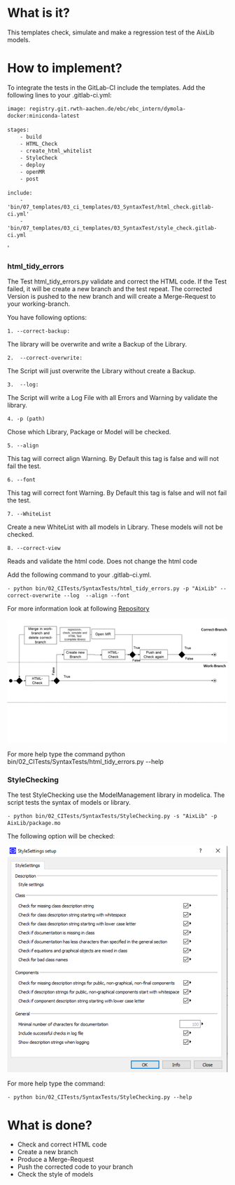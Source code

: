 # What is it?
This templates check, simulate and make a regression test of the AixLib models.

# How to implement?
To integrate the tests in the GitLab-CI  include the templates.
Add the following lines to your .gitlab-ci.yml:

	image: registry.git.rwth-aachen.de/ebc/ebc_intern/dymola-docker:miniconda-latest

	stages:
		- build
		- HTML_Check
		- create_html_whitelist
		- StyleCheck
		- deploy
		- openMR
		- post
		
	include:
		- 'bin/07_templates/03_ci_templates/03_SyntaxTest/html_check.gitlab-ci.yml'  
		- 'bin/07_templates/03_ci_templates/03_SyntaxTest/style_check.gitlab-ci.yml
'	


### html_tidy_errors	

The Test html_tidy_errors.py validate and correct the HTML code. If the Test failed, it will be
create a new branch and the test repeat. The corrected Version is pushed to the new branch and will create a Merge-Request to
your working-branch.   

You have following options:
	
	1. --correct-backup: 

The library will be overwrite and write a Backup of the Library. 

	2.  --correct-overwrite: 
	
The Script will just overwrite the Library without create a Backup.
	
	3.  --log:

The Script will write a Log File with all Errors and Warning by validate the library.
 
    4. -p (path) 
	
Chose which Library, Package or Model will be checked. 

	5. --align

This tag will correct align Warning. By Default this tag is false and will not fail the test.	
	
	6. --font

This tag will correct font Warning. By Default this tag is false and will not fail the test.	

	7. --WhiteList
	
Create a new WhiteList with all models in Library. These models will not be checked.

	8. --correct-view
	
Reads and validate the html code. Does not change the html code

Add the following command to your .gitlab-ci.yml. 

    - python bin/02_CITests/SyntaxTests/html_tidy_errors.py -p "AixLib" --correct-overwrite --log  --align --font


For more information look at following [Repository](https://github.com/RWTH-EBC/HTML-Tidy-Modelica)

![E.ON EBC RWTH Aachen University](../../04_Documentation/Images/HTMLProcess.png)




For more help type the command python bin/02_CITests/SyntaxTests/html_tidy_errors.py --help


### StyleChecking

The test StyleChecking use the ModelManagement library in modelica. The script tests the syntax of models or library.

	- python bin/02_CITests/SyntaxTests/StyleChecking.py -s "AixLib" -p AixLib/package.mo


The following option will be checked:

![E.ON EBC RWTH Aachen University](../../04_Documentation/Images/ModelManagement_StyleChecking.PNG)


For more help type the command: 

	- python bin/02_CITests/SyntaxTests/StyleChecking.py --help

	
# What is done?
- Check and correct HTML code
- Create a new branch
- Produce a Merge-Request
- Push the corrected code to your branch
- Check the style of models










